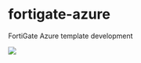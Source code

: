 # fortigate-azure
FortiGate Azure template development 

<a href="https://portal.azure.com/#create/Microsoft.Template/uri/https%3A%2F%2Fraw.githubusercontent.com%2Fsysgain%2Ffortigate-azure%2Fmaster%2Fmaintemplate.json" target="_blank">
    <img src="http://azuredeploy.net/deploybutton.png"/>
